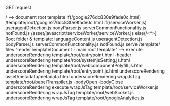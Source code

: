 GET request

/ --> document root template
if(/google276dc830e9fade0c.html) /template/root/google276dc830e9fade0c.html
if(/serviceWorker.js)
  useragentDetection.js
  bodyParser.js
  serverCommonFunctionality.js
  notFound.js
  /asset/javascript/serviceWorker/serviceWorker.js 
else(/<*>) Root folder & template:
  languageContent.js
  useragentDetection.js
  bodyParser.js
  serverCommonFunctionality.js
  notFound.js
  serve /template/ files
  "renderTemplateDocument - main root template" --> execute underscoreRendering template/root/entrypoint.html
    -header
      underscoreRendering template/root/systemjsSetting.js.html
      underscoreRendering template/root/webcomponentPolyfill.js.html
      underscoreRendering template/root/entrypoint.js.html
      underscoreRendering asset/metadata/metadata.html
      underscoreRendering wrapJsTag template/root/babelTranspiler.js
    -bodyOpen
    -bodyClose
      underscoreRendering execute wrapJsTag template/root/serviceWorker.js
      underscoreRendering wrapJsTag template/root/webScoket.js
      underscoreRendering wrapJsTag template/root/googleAnalytics.js
